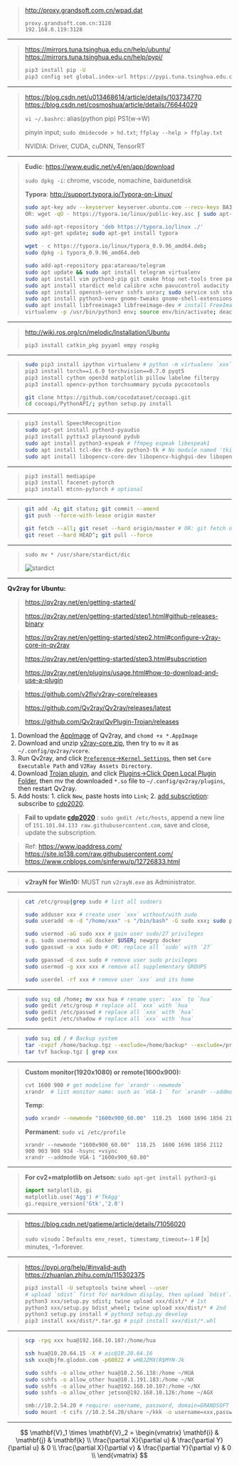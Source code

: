 >  http://proxy.grandsoft.com.cn/wpad.dat
>
>  ```
>  proxy.grandsoft.com.cn:3128
>  192.168.0.119:3128
>  ```

---

>  https://mirrors.tuna.tsinghua.edu.cn/help/ubuntu/
>  https://mirrors.tuna.tsinghua.edu.cn/help/pypi/
>
>  ```bash
>  pip3 install pip -U
>  pip3 config set global.index-url https://pypi.tuna.tsinghua.edu.cn/simple
>  ```

---

>https://blog.csdn.net/u013468614/article/details/103734770
>https://blog.csdn.net/cosmoshua/article/details/76644029
>
>`vi ~/.bashrc`: alias(python pip) PS1(w->W)
>
>pinyin input; `sudo dmidecode > hd.txt`; `ffplay --help > ffplay.txt`
>
>NVIDIA: Driver, CUDA, cuDNN, TensorRT

---


> **Eudic**: https://www.eudic.net/v4/en/app/download
>
> `sudo dpkg -i`: chrome, vscode, nomachine, baidunetdisk
>
> **Typora**: http://support.typora.io/Typora-on-Linux/
>
> ```bash
> sudo apt-key adv --keyserver keyserver.ubuntu.com --recv-keys BA300B7755AFCFAE
> OR: wget -qO - https://typora.io/linux/public-key.asc | sudo apt-key add -
> 
> sudo add-apt-repository 'deb https://typora.io/linux ./'
> sudo apt-get update; sudo apt-get install typora
> 
> wget - c https://typora.io/linux/typora_0.9.96_amd64.deb; 
> sudo dpkg -i typora_0.9.96_amd64.deb
> ```
>
> ```bash
> sudo add-apt-repository ppa:atareao/telegram
> sudo apt update && sudo apt install telegram virtualenv
> sudo apt install vim python3-pip git cmake htop net-tools tree pandoc
> sudo apt install stardict meld calibre xchm pavucontrol audacity kazam
> sudo apt install openssh-server sshfs unrar; sudo service ssh start
> sudo apt install python3-venv gnome-tweaks gnome-shell-extensions
> sudo apt install libfreeimage3 libfreeimage-dev # install FreeImage
> virtualenv -p /usr/bin/python3 env; source env/bin/activate; deactivate
> ```

---

> http://wiki.ros.org/cn/melodic/Installation/Ubuntu
>
> `pip3 install catkin_pkg pyyaml empy rospkg`

---


> ```bash
> sudo pip3 install ipython virtualenv # python -m virtualenv `xxx`
> pip3 install torch==1.6.0 torchvision==0.7.0 pyqt5
> pip3 install cython open3d matplotlib pillow labelme filterpy
> pip3 install opencv-python torchsummary pycuda pycocotools
> 
> git clone https://github.com/cocodataset/cocoapi.git
> cd cocoapi/PythonAPI/; python setup.py install
> ```

---

> ```bash
> pip3 install SpeechRecognition
> sudo apt-get install python3-pyaudio
> pip3 install pyttsx3 playsound pydub
> sudo apt install python3-espeak # ffmpeg espeak libespeak1
> sudo apt install tcl-dev tk-dev python3-tk # No module named 'tkinter'
> sudo apt install libopencv-core-dev libopencv-highgui-dev libopencv-calib3d-dev libopencv-features2d-dev libopencv-imgproc-dev libopencv-video-dev # install pre-compiled OpenCV libraries
> ```

---

> ```bash
> pip3 install mediapipe
> pip3 install facenet-pytorch
> pip3 install mtcnn-pytorch # optional
> ```

---

> ```bash
> git add -A; git status; git commit --amend
> git push --force-with-lease origin master
> 
> git fetch --all; git reset --hard origin/master # OR: git fetch origin master
> git reset --hard HEAD^; git pull --force
> ```

---

> `sudo mv * /usr/share/stardict/dic`
>
> ![stardict](./stardict.png)

---

**Qv2ray for Ubuntu:**

> https://qv2ray.net/en/getting-started/
>
> https://qv2ray.net/en/getting-started/step1.html#github-releases-binary
>
> https://qv2ray.net/en/getting-started/step2.html#configure-v2ray-core-in-qv2ray
>
> https://qv2ray.net/en/getting-started/step3.html#subscription
>
> https://qv2ray.net/en/plugins/usage.html#how-to-download-and-use-a-plugin

> https://github.com/v2fly/v2ray-core/releases
>
> https://github.com/Qv2ray/Qv2ray/releases/latest
>
> https://github.com/Qv2ray/QvPlugin-Trojan/releases

1. Download the [AppImage](https://github.com/Qv2ray/Qv2ray/releases/download/v2.6.3/Qv2ray.v2.6.3.linux-x64.AppImage) of Qv2ray, and `chomd +x *.AppImage`
2. Download and unzip [v2ray-core.zip](https://github.com/v2fly/v2ray-core/releases/download/v4.33.0/v2ray-linux-64.zip), then try to `mv` it as `~/.config/qv2ray/vcore`.
3. Run Qv2ray, and click [`Preference`->`Kernel Settings`](https://qv2ray.net/en/getting-started/step2.html#configure-v2ray-core-in-qv2ray), then set `Core Executable Path` and `V2Ray Assets Directory`.
4. Download [Trojan plugin](https://github.com/Qv2ray/QvPlugin-Trojan/releases/download/v2.0.0/QvTrojanPlugin.v2.0.0.linux-x64.so), and click [Plugins->Click Open Local Plugin Folder](https://qv2ray.net/en/plugins/usage.html#how-to-download-and-use-a-plugin), then mv the downloaded `*.so` file to `~/.config/qv2ray/plugins`, then restart Qv2ray.
5. Add hosts: 1. click `New`, paste hosts into `Link`; 2. [add subscription](https://qv2ray.net/en/getting-started/step3.html#subscription): subscribe to [cdp2020](https://raw.githubusercontent.com/cdp2020/v2ray/master/README.md). 

> **Fail to update [cdp2020](https://raw.githubusercontent.com/cdp2020/v2ray/master/README.md)** : `sudo gedit /etc/hosts`, append a new line of `151.101.84.133 raw.githubusercontent.com`, save and close, update the subscription.

> Ref: https://www.ipaddress.com/
> https://site.ip138.com/raw.githubusercontent.com/
> https://www.cnblogs.com/sinferwu/p/12726833.html

---

> **v2rayN for Win10:** MUST run `v2rayN.exe` as Administrator.

---

> ```bash
> cat /etc/group|grep sudo # list all sudoers
> 
> sudo adduser xxx # create user `xxx` without/with sudo
> sudo useradd -m -d "/home/xxx" -s "/bin/bash" -G sudo xxx; sudo passwd xxx
> 
> sudo usermod -aG sudo xxx # gain user sudo/27 privileges
> e.g. sudo usermod -aG docker $USER; newgrp docker
> sudo gpasswd -a xxx sudo # OR: replace all `sudo` with `27`
> 
> sudo gpasswd -d xxx sudo # remove user sudo privileges
> sudo usermod -g xxx xxx # remove all supplementary GROUPS
> 
> sudo userdel -rf xxx # remove user `xxx` and its home
> ```

---

> ```bash
> sudo su; cd /home; mv xxx hua # rename user: `xxx` to `hua`
> sudo gedit /etc/group # replace all `xxx` with `hua`
> sudo gedit /etc/passwd # replace all `xxx` with `hua`
> sudo gedit /etc/shadow # replace all `xxx` with `hua`
> ```

---

> ```bash
> sudo su; cd / # Backup system
> tar -cvpzf /home/backup.tgz --exclude=/home/backup* --exclude=/proc --exclude=/tmp --exclude=/lost+found --exclude=/media --exclude=/mnt --exclude=/run /
> tar tvf backup.tgz | grep xxx
> ```

---

> **Custom monitor(1920x1080) or remote(1600x900):**
>
> ```bash
> cvt 1600 900 # get modeline for `xrandr --newmode`
> xrandr  # list monitor name: such as `VGA-1 ` for `xrandr --addmode`
> ```
>
> **Temp**: 
>
> ```bash
> sudo xrandr --newmode "1600x900_60.00"  118.25  1600 1696 1856 2112  900 903 908 934 -hsync +vsync; sudo xrandr --addmode VGA-1 "1600x900_60.00"
> ```
>
> **Permanent**: `sudo vi /etc/profile`
>
> ```
> xrandr --newmode "1600x900_60.00"  118.25  1600 1696 1856 2112  900 903 908 934 -hsync +vsync
> xrandr --addmode VGA-1 "1600x900_60.00"
> ```

---

> **For cv2+matplotlib on Jetson:** `sudo apt-get install python3-gi`
>
> ```python
> import matplotlib, gi
> matplotlib.use('Agg') #'TkAgg'
> gi.require_version('Gtk','2.0')
> ```

---

> https://blog.csdn.net/gatieme/article/details/71056020
>
> `sudo visudo`：`Defaults env_reset, timestamp_timeout=-1` # [x] minutes, -1=forever.

---

> https://pypi.org/help/#invalid-auth
> https://zhuanlan.zhihu.com/p/115302375
>
> ```bash
> pip3 install -U setuptools twine wheel --user
> # upload `sdist` first for markdown display, then upload `bdist`.
> python3 xxx/setup.py sdist; twine upload xxx/dist/* # 1st
> python3 xxx/setup.py bdist_wheel; twine upload xxx/dist/* # 2nd
> python3 setup.py install # python3 setup.py develop
> pip3 install xxx/dist/*.tar.gz # pip3 install xxx/dist/*.whl
> ```

---

> ```bash
> scp -rpq xxx hua@192.168.10.107:/home/hua
> 
> ssh hua@10.20.64.15 -X # aic@10.20.64.16
> ssh xxx@bjfm.glodon.com -p60022 # wH8JZMX(R$MYN-Jk
> 
> sudo sshfs -o allow_other hua@10.2.56.138:/home ~/HUA
> sudo sshfs -o allow_other hua@10.1.191.183:/home ~/NX
> sudo sshfs -o allow_other hua@192.168.10.107:/home ~/NX
> sudo sshfs -o allow_other jetson@192.168.10.126:/home ~/AGX
> 
> smb://10.2.54.20 # require: username, password, domain=GRANDSOFT
> sudo mount -t cifs //10.2.54.20/share ~/kkk -o username=xxx,password=xxx,domain=GRANDSOFT
> ```

---


$$
\mathbf{V}_1 \times \mathbf{V}_2 =  \begin{vmatrix} 
\mathbf{i} & \mathbf{j} & \mathbf{k} \\
\frac{\partial X}{\partial u} &  \frac{\partial Y}{\partial u} & 0 \\
\frac{\partial X}{\partial v} &  \frac{\partial Y}{\partial v} & 0 \\
\end{vmatrix}
$$

